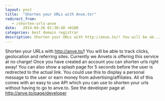 ```yaml
---
layout: post
title:  "Shorten your URLs with Anve.to!"
redirect_from:
   - /shorten-urls-anve
date:   2014-04-26 01:30:48 +0100
categories: best domain registrar
description: Shorten your URLs with http://anve.to/! You will be ab...
---
```


<span class="userContent">Shorten your URLs with <http://anve.to/>! You will be able to track clicks, geolocation and referring sites. Currently we Anveto is offering this service at no charge!</span> Once you have created an account you can shorten urls right away! You can also show a splash page for 5 seconds before the user is redirected to the actual link. You could use this to display a personal message to the user or earn money from advertising/affiliates. All of this comes with an easy to use API which you can use to shorten your urls without having to go to anve.to. See the developer page at <http://anve.to/page/developer>